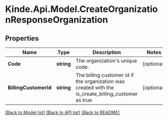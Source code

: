 # Kinde.Api.Model.CreateOrganizationResponseOrganization

## Properties

Name | Type | Description | Notes
------------ | ------------- | ------------- | -------------
**Code** | **string** | The organization&#39;s unique code. | [optional] 
**BillingCustomerId** | **string** | The billing customer id if the organization was created with the is_create_billing_customer as true | [optional] 

[[Back to Model list]](../README.md#documentation-for-models) [[Back to API list]](../README.md#documentation-for-api-endpoints) [[Back to README]](../README.md)

